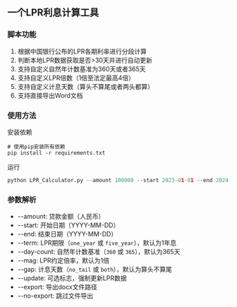 ## 一个LPR利息计算工具

### 脚本功能

1. 根据中国银行公布的LPR各期利率进行分段计算
2. 判断本地LPR数据获取是否>30天并进行自动更新
3. 支持自定义自然年计数基准为360天或者365天
4. 支持自定义LPR倍数（1倍至法定最高4倍）
5. 支持自定义计息天数（算头不算尾或者两头都算）
6. 支持直接导出Word文档

### 使用方法

安装依赖

```shell
# 使用pip安装所有依赖
pip install -r requirements.txt
```

运行

```python
python LPR_Calculator.py --amount 100000 --start 2023-01-01 --end 2024-12-31 --term one_year --day-count 365 --mag 4 --gap both --export "我的借款利息报告.docx"
```

### 参数解析

* --amount: 贷款金额（人民币）
* --start: 开始日期（YYYY-MM-DD）
* --end: 结束日期（YYYY-MM-DD）
* --term: LPR期限（`one_year` 或 `five_year`），默认为1年息
* --day-count: 自然年计数基准（`360` 或 `365`），默认为365天
* --mag: LPR约定倍率，默认为1倍
* --gap: 计息天数（`no_tail` 或 `both`），默认为算头不算尾
* --update: 可选标志，强制更新LPR数据
* --export: 导出docx文件路径
* --no-export: 跳过文件导出